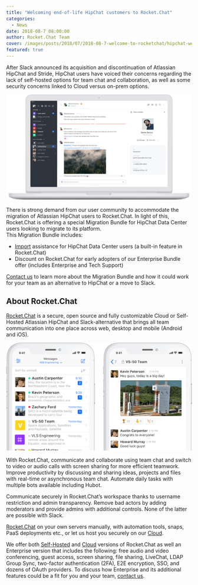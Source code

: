 ```yaml
---
title: "Welcoming end-of-life HipChat customers to Rocket.Chat"
categories:
  - News
date: 2018-08-7 08:00:00
author: Rocket.Chat Team
cover: /images/posts/2018/07/2018-08-7-welcome-to-rocketchat/hipchat-welcome-cover.jpg
featured: true
---
```


After Slack announced its acquisition and discontinuation of Atlassian HipChat and Stride, HipChat users have voiced their concerns regarding the lack of self-hosted options for team chat and collaboration, as well as some security concerns linked to Cloud versus on-prem options.

![rocket.chat team chat platform](/images/posts/2018/08/2018-08-07-welcome-to-rocketchat/rc_descktop_app.png)

There is strong demand from our user community to accommodate the migration of Atlassian HipChat users to Rocket.Chat.  In light of this, Rocket.Chat is offering  a special Migration Bundle for HipChat Data Center users looking to migrate to its platform.
<br/>
This Migration Bundle includes:
- [Import](https://rocket.chat/docs/administrator-guides/import/hipchat/) assistance for HipChat Data Center users (a built-in feature in Rocket.Chat)
- Discount on Rocket.Chat for early adopters of our Enterprise Bundle offer (includes Enterprise and Tech Support)

[Contact us](https://rocket.chat/contact) to learn more about the Migration Bundle and how it could work for your team as an alternative to HipChat or a move to Slack.

## About Rocket.Chat

[Rocket.Chat](https://rocket.chat/) is a secure, open source and fully customizable Cloud or Self-Hosted Atlassian HipChat and Slack-alternative that brings all team communication into one place across web, desktop and mobile (Android and iOS).
<br/>

![Rocket.Chat iOS app](/images/posts/2018/08/2018-08-07-welcome-to-rocketchat/ios_apps.png)

With Rocket.Chat, communicate and collaborate using team chat and switch to video or audio calls with screen sharing for more efficient teamwork.
Improve productivity by discussing and sharing ideas, projects and files with real-time or asynchronous team chat. Automate daily tasks with multiple bots available including Hubot.

Communicate securely in Rocket.Chat’s workspace thanks to username restriction and admin transparency. Remove bad actors by adding moderators and provide admins with additional controls. None of the latter are possible with Slack.

[Rocket.Chat](https://rocket.chat/install) on your own servers manually, with automation tools, snaps, PaaS deployments etc., or let us host you securely on our [Cloud](https://rocket.chat/cloud).

We offer both [Self-Hosted](https://rocket.chat/install) and [Cloud](https://rocket.chat/cloud) versions of Rocket.Chat as well an Enterprise version that includes the following: free audio and video conferencing, guest access, screen sharing, file sharing, LiveChat, LDAP Group Sync, two-factor authentication (2FA), E2E encryption, SSO, and dozens of OAuth providers. To discuss how Enterprise and its additional features could be a fit for you and your team, [contact us](https://rocket.chat/contact).
